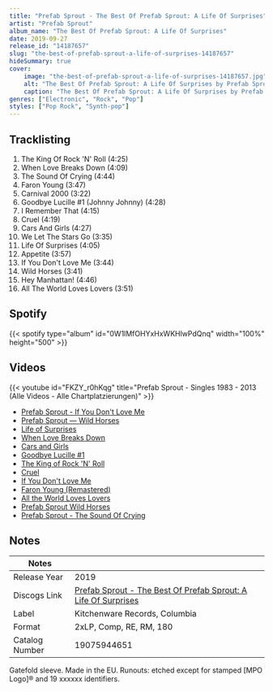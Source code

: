 ```yaml
---
title: "Prefab Sprout - The Best Of Prefab Sprout: A Life Of Surprises"
artist: "Prefab Sprout"
album_name: "The Best Of Prefab Sprout: A Life Of Surprises"
date: 2019-09-27
release_id: "14187657"
slug: "the-best-of-prefab-sprout-a-life-of-surprises-14187657"
hideSummary: true
cover:
    image: "the-best-of-prefab-sprout-a-life-of-surprises-14187657.jpg"
    alt: "The Best Of Prefab Sprout: A Life Of Surprises by Prefab Sprout"
    caption: "The Best Of Prefab Sprout: A Life Of Surprises by Prefab Sprout"
genres: ["Electronic", "Rock", "Pop"]
styles: ["Pop Rock", "Synth-pop"]
---
```

## Tracklisting
1. The King Of Rock 'N' Roll (4:25)
2. When Love Breaks Down (4:09)
3. The Sound Of Crying (4:44)
4. Faron Young (3:47)
5. Carnival 2000 (3:22)
6. Goodbye Lucille #1 (Johnny Johnny) (4:28)
7. I Remember That (4:15)
8. Cruel (4:19)
9. Cars And Girls (4:27)
10. We Let The Stars Go (3:35)
11. Life Of Surprises (4:05)
12. Appetite (3:57)
13. If You Don't Love Me (3:44)
14. Wild Horses (3:41)
15. Hey Manhattan! (4:46)
16. All The World Loves Lovers (3:51)
## Spotify
{{< spotify type="album" id="0W1lMfOHYxHxWKHlwPdQnq" width="100%" height="500" >}}

## Videos
{{< youtube id="FKZY_r0hKqg" title="Prefab Sprout - Singles 1983 - 2013 (Alle Videos - Alle Chartplatzierungen)" >}}
- [Prefab Sprout - If You Don't Love Me](https://www.youtube.com/watch?v=9FRQDOVSekE)
- [Prefab Sprout — Wild Horses](https://www.youtube.com/watch?v=v3H3lKt5_BM)
- [Life of Surprises](https://www.youtube.com/watch?v=NZ8NME3372M)
- [When Love Breaks Down](https://www.youtube.com/watch?v=IjzAogwxQxM)
- [Cars and Girls](https://www.youtube.com/watch?v=mKNL_VRus2o)
- [Goodbye Lucille #1](https://www.youtube.com/watch?v=wPQYgn7ASIc)
- [The King of Rock 'N' Roll](https://www.youtube.com/watch?v=IHDHB6qqp9o)
- [Cruel](https://www.youtube.com/watch?v=DKHZfytXIAw)
- [If You Don't Love Me](https://www.youtube.com/watch?v=0Xscw0V7ZLU)
- [Faron Young (Remastered)](https://www.youtube.com/watch?v=SPWF1ncqhzI)
- [All the World Loves Lovers](https://www.youtube.com/watch?v=5xHPENAHZJU)
- [Prefab Sprout Wild Horses](https://www.youtube.com/watch?v=Zv_jxrAMThI)
- [Prefab Sprout - The Sound Of Crying](https://www.youtube.com/watch?v=6we_GK0ZWa8)

## Notes
| Notes          |             |
| ---------------| ----------- |
| Release Year   | 2019 |
| Discogs Link   | [Prefab Sprout - The Best Of Prefab Sprout: A Life Of Surprises](https://www.discogs.com/release/14187657-Prefab-Sprout-The-Best-Of-Prefab-Sprout-A-Life-Of-Surprises) |
| Label          | Kitchenware Records, Columbia |
| Format         | 2xLP, Comp, RE, RM, 180 |
| Catalog Number | 19075944651 |

Gatefold sleeve. Made in the EU.  Runouts: etched except for stamped [MPO Logo]® and 19 xxxxxx identifiers.
